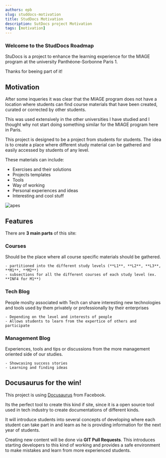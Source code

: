 ```yaml
---
authors: epb
slug: studdocs-motivation
title: StudDocs Motivation
description: SutDocs project Motivation
tags: [motivation]
---
```


### Welcome to the StudDocs Roadmap

StuDocs is a project to enhance the learning experience for the MIAGE program at the university Panthéone-Sorbonne Paris 1.

Thanks for beeing part of it!

<!-- truncate -->

## Motivation

After some inqueries it was clear that the MIAGE program does not have a location where students can find course materials that have been created, curated or corrected by other students.

This was used extensively in the other universities I have studied and I thought why not start doing something similar for the MIAGE program here in Paris.

This project is designed to be a project from students for students. The idea is to create a place where different study material can be gathered and easily accessed by students of any level.

These materials can include:

- Exercises and their solutions
- Projects templates
- Tools
- Way of working
- Personal experiences and ideas
- Interesting and cool stuff


![apes](https://media.giphy.com/media/v1.Y2lkPTc5MGI3NjExaWIxM2d5N2h5NXZsejI0eW9vbnZvYXk3Nng0ano5ZW05a2pqc291NiZlcD12MV9naWZzX3NlYXJjaCZjdD1n/evB90wPnh5LxG3XU5o/giphy.gif)

## Features

There are **3 main parts** of this site:

### Courses

Should be the place where all course specific materials should be gathered.

    - partitioned into the different study levels (**L1**, **L2**, **L3**, **M1**, **M2**)
    - subsections for all the different courses of each study level (ex. **INF4 for M1**)

### Tech Blog

People moslty associated with Tech can share interesting new technologies and tools used by them privately or professionally by their enterprises

    - Depending on the level and interests of people
    - Allows students to learn from the expertice of others and participate

### Management Blog

Experiences, tools and tips or discussions from the more management oriented side of our studies.

    - Showcasing success stories
    - Learning and finding ideas

## Docusaurus for the win!

This project is using [Docusaurus](https://docusaurus.io/) from Facebook.

Its the perfect tool to create this kind if site, since it is a open source tool used in tech industry to create documentations of different kinds.

It will introduce students into several concepts of developing where each student can take part in and learn as he is providing information for the next year of students.

Creating new content will be done via **GIT Pull Requests**. This introduces starting developers to this kind of working and provides a safe environment to make mistakes and learn from more experienced students.
